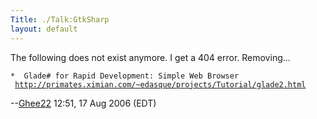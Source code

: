 ```yaml
---
Title: ./Talk:GtkSharp
layout: default
---
```


The following does not exist anymore. I get a 404 error. Removing...

`*  Glade# for Rapid Development: Simple Web Browser `\
` `[`http://primates.ximian.com/~edasque/projects/Tutorial/glade2.html`](http://primates.ximian.com/~edasque/projects/Tutorial/glade2.html)

--[Ghee22](User:Ghee22{{site.url}}/ "wikilink") 12:51, 17 Aug 2006 (EDT)
